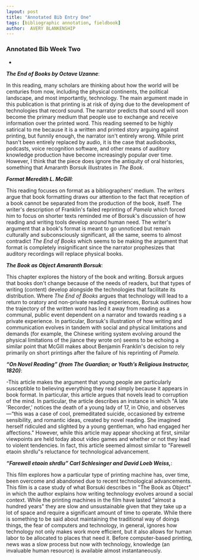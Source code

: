 ```yaml
---  
layout: post  
title: "Annotated Bib Entry One"  
tags: [bibliographic annotation, fieldbook]  
author:  AVERY BLANKENSHIP
---
```


### Annotated Bib Week Two

-

_**The End of Books by Octave Uzanne**_:

In this reading, many scholars are thinking about how the world will be centuries from now, including the physical continents, the political landscape, and most importantly, technology. The main argument made in this publication is that printing is at risk of dying due to the development of technologies that record sound. The narrator predicts that sound will soon become the primary medium that people use to exchange and receive information over the printed word. This reading seemed to be highly satirical to me because it is a written and printed story arguing against printing, but funnily enough, the narrator isn't entirely wrong. While print hasn't been entirely replaced by audio, it is the case that audiobooks, podcasts, voice recognition software, and other means of auditory knowledge production have become increasingly popular over time. However, I think that the piece does ignore the antiquity of oral histories, something that Amaranth Borsuk illustrates in *The Book*.



_**Format
Meredith L. McGill**_:

This reading focuses on format as a bibliographers' medium. The writers argue that book formatting draws our attention to the fact that reception of a book cannot be separated from the production of the book, itself. The writer's description of Franklin's failed reprinting of *Pamela* which forced him to focus on shorter texts reminded me of Borsuk's discussion of how reading and writing tools develop around human need. The writer's argument that a book's format is meant to go unnoticed but remain culturally and subconsciously significant, all the same, seems to almost contradict *The End of Books* which seems to be making the argument that format is completely insignificant since the narrator prophesizes that auditory recordings will replace physical books.



_**The Book as Object
Amaranth Borsuk**_:

This chapter explores the history of the book and writing. Borsuk argues that books don't change because of the needs of readers, but that types of writing (content) develop alongside the technologies that facilitate its distribution. Where *The End of Books* argues that technology will lead to a return to oratory and non-private reading experiences, Borsuk outlines how the trajectory of the written word has led it away from reading as a communal, public event dependent on a narrator and towards reading s a private experience. In particular, Borsuk's illustration of how writing and communication evolves in tandem with social and physical limitations and demands (for example, the Chinese writing system evolving around the physical limitations of the jiance they wrote on) seems to be echoing a similar point that McGill makes about Benjamin Franklin's decision to rely primarily on short printings after the failure of his reprinting of *Pamela*.



_**“On Novel Reading” (from The Guardian; or Youth’s Religious Instructor, 1820)**_:

-This article makes the argument that young people are particularly susceptible to believing everything they read simply because it appears in book format. In particular, this article argues that novels lead to corruption of the mind. In particular, the article describes an instance in which "A late 'Recorder,' notices the death of a young lady of 17, in Ohio, and observes—“this was a case of cool, premeditated suicide, occasioned by extreme sensibility, and romantic ideas, created by novel reading. She imagined herself ridiculed and slighted by a young gentleman, who had engaged her affections." However, while this article may appear shocking at first, similar viewpoints are held today about video games and whether or not they lead to violent tendencies. In fact, this article seemed almost similar to "Farewell etaoin shrdlu"s reluctance for technological advancement.


_**“Farewell etaoin shrdlu”
Carl Schlesinger and David Loeb Weiss,**_:

This film explores how a particular type of printing machine has, over time, been overcome and abandoned due to recent technological advancements. This film is a case study of what Borsuki describes in "The Book as Object" in which the author explains how writing technology evolves around a social context. While the printing machines in the film have lasted "almost a hundred years" they are slow and unsustainable given that they take up a lot of space and require a significant amount of time to operate. While there is something to be said about maintaining the traditional way of doings things, the fear of computers and technology, in general, ignores how technology not only makes work more efficient, but it also allows for human labor to be allocated to places that need it. Before computer-based printing, news was a slow process but now with technology, knowledge (an invaluable human resource) is available almost instantaneously.
